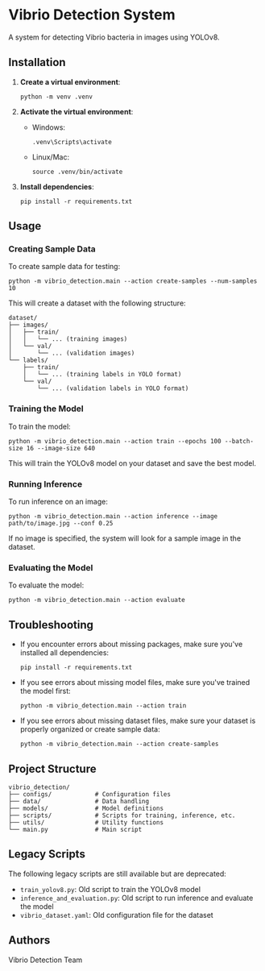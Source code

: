 # Vibrio Detection System

A system for detecting Vibrio bacteria in images using YOLOv8.

## Installation

1. **Create a virtual environment**:
   ```
   python -m venv .venv
   ```

2. **Activate the virtual environment**:
   - Windows:
     ```
     .venv\Scripts\activate
     ```
   - Linux/Mac:
     ```
     source .venv/bin/activate
     ```

3. **Install dependencies**:
   ```
   pip install -r requirements.txt
   ```

## Usage

### Creating Sample Data

To create sample data for testing:

```
python -m vibrio_detection.main --action create-samples --num-samples 10
```

This will create a dataset with the following structure:
```
dataset/
├── images/
│   ├── train/
│   │   └── ... (training images)
│   └── val/
│       └── ... (validation images)
└── labels/
    ├── train/
    │   └── ... (training labels in YOLO format)
    └── val/
        └── ... (validation labels in YOLO format)
```

### Training the Model

To train the model:

```
python -m vibrio_detection.main --action train --epochs 100 --batch-size 16 --image-size 640
```

This will train the YOLOv8 model on your dataset and save the best model.

### Running Inference

To run inference on an image:

```
python -m vibrio_detection.main --action inference --image path/to/image.jpg --conf 0.25
```

If no image is specified, the system will look for a sample image in the dataset.

### Evaluating the Model

To evaluate the model:

```
python -m vibrio_detection.main --action evaluate
```

## Troubleshooting

- If you encounter errors about missing packages, make sure you've installed all dependencies:
  ```
  pip install -r requirements.txt
  ```

- If you see errors about missing model files, make sure you've trained the model first:
  ```
  python -m vibrio_detection.main --action train
  ```

- If you see errors about missing dataset files, make sure your dataset is properly organized or create sample data:
  ```
  python -m vibrio_detection.main --action create-samples
  ```

## Project Structure

```
vibrio_detection/
├── configs/            # Configuration files
├── data/               # Data handling
├── models/             # Model definitions
├── scripts/            # Scripts for training, inference, etc.
├── utils/              # Utility functions
└── main.py             # Main script
```

## Legacy Scripts

The following legacy scripts are still available but are deprecated:

- `train_yolov8.py`: Old script to train the YOLOv8 model
- `inference_and_evaluation.py`: Old script to run inference and evaluate the model
- `vibrio_dataset.yaml`: Old configuration file for the dataset

## Authors

Vibrio Detection Team

